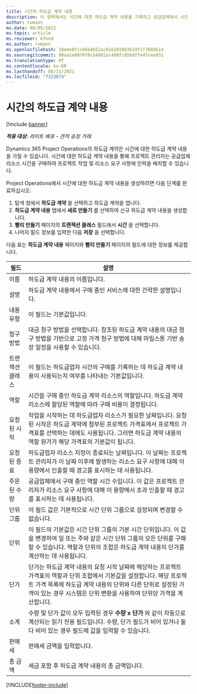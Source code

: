 ```yaml
---
title: 시간의 하도급 계약 내용
description: 이 항목에서는 시간에 대한 하도급 계약 내용을 기록하고 공급업체에서 시간 구매를 기록하는 방법을 설명합니다.
author: rumant
ms.date: 08/05/2021
ms.topic: article
ms.reviewer: kfend
ms.author: rumant
ms.openlocfilehash: 10ebe0fcc86b4652ac01e28108361df1f768b61d
ms.sourcegitcommit: 80aa1e8070f0cb4992ac408fc05bdffe47cee931
ms.translationtype: HT
ms.contentlocale: ko-KR
ms.lasthandoff: 08/13/2021
ms.locfileid: "7323874"
---
```

# <a name="subcontract-lines-for-time"></a>시간의 하도급 계약 내용

[!include [banner](../../includes/dataverse-preview.md)]

_**적용 대상:** 라이트 배포 - 견적 송장 거래_

Dynamics 365 Project Operations의 하도급 계약은 시간에 대한 하도급 계약 내용을 가질 수 있습니다. 시간에 대한 하도급 계약 내용을 통해 프로젝트 관리자는 공급업체 리소스 시간을 구매하여 프로젝트 작업 및 리소스 요구 사항에 인력을 배치할 수 있습니다.

Project Operations에서 시간에 대한 하도급 계약 내용을 생성하려면 다음 단계를 완료하십시오.

1. 탐색 창에서 **하도급 계약** 을 선택하고 하도급 계약을 엽니다.
2. **하도급 계약 내용** 탭에서 **새로 만들기** 를 선택하여 신규 하도급 계약 내용을 생성합니다.
3. **빨리 만들기** 페이지의 **트랜잭션 클래스** 필드에서 **시간** 을 선택합니다.
4. 나머지 필드 정보를 입력한 다음 **저장** 을 선택합니다.

  다음 표는 **하도급 계약 내용** 페이지와 **빨리 만들기** 페이지의 필드에 대한 정보를 제공합니다.

| **필드** | **설명** |
| --- | --- |
| 이름 | 하도급 계약 내용의 이름입니다. |
| 설명 | 하도급 계약 내용에서 구매 중인 서비스에 대한 간략한 설명입니다. | 
| 내용 유형 | 이 필드는 기본값입니다.  |
| 청구 방법 | 대금 청구 방법을 선택합니다. 참조된 하도급 계약 내용의 대금 청구 방법을 기반으로 고정 가격 청구 방법에 대해 마일스톤 기반 송장 일정을 사용할 수 있습니다. |
| 트랜잭션 클래스 | 이 필드는 하도급업자 시간의 구매를 기록하는 데 하도급 계약 내용이 사용되는지 여부를 나타내는 기본값입니다. |
| 역할 | 시간을 구매 중인 하도급 계약 리소스의 역할입니다. 하도급 계약 리소스에 할당된 역할에 따라 구매 비용이 결정됩니다. |
| 요청된 시작 | 작업을 시작하는 데 하도급업자 리소스가 필요한 날짜입니다. 요청된 시작은 하도급 계약에 첨부된 프로젝트 가격표에서 프로젝트 가격표를 선택하는 데에도 사용됩니다. 그러면 하도급 계약 내용의 역할 원가가 해당 가격표의 기본값이 됩니다. |
| 요청된 종료 | 하도급업자 리소스 지정이 종료되는 날짜입니다. 이 날짜는 프로젝트 관리자가 이 날짜 이후에 발생하는 리소스 요구 사항에 대해 이 용량에서 인출할 때 경고를 표시하는 데 사용됩니다. |
| 주문된 수량 | 공급업체에서 구매 중인 역할 시간 수입니다. 이 값은 프로젝트 관리자가 리소스 요구 사항에 대해 이 용량에서 초과 인출할 때 경고를 표시하는 데 사용됩니다. |
| 단위 그룹 | 이 필드 값은 기본적으로 시간 단위 그룹으로 설정되며 변경할 수 없습니다.  |
| 단위 | 이 필드의 기본값은 시간 단위 그룹의 기본 시간 단위입니다. 이 값을 변경하여 일 또는 주와 같은 시간 단위 그룹의 모든 단위를 구매할 수 있습니다. 역할과 단위의 조합은 하도급 계약 내용의 단가를 계산하는 데 사용됩니다. |
| 단가 | 단가는 하도급 계약 내용의 요청 시작 날짜에 해당하는 프로젝트 가격표의 역할과 단위 조합에서 기본값을 설정합니다. 해당 프로젝트 가격 목록에 하도급 계약 내용의 단위와 다른 단위로 설정된 가격이 있는 경우 시스템은 단위 변환을 사용하여 단위당 가격을 계산합니다. |
| 소계 | 수량 및 단가 값이 모두 입력된 경우 **수량 x 단가** 와 같이 자동으로 계산되는 읽기 전용 필드입니다. 수량, 단가 필드가 비어 있거나 둘 다 비어 있는 경우 필드에 값을 입력할 수 있습니다. |
| 판매세 |  판매세 금액을 입력합니다. |
| 총 금액 | 세금 포함 후 하도급 계약 내용의 총 금액입니다. |


[!INCLUDE[footer-include](../../includes/footer-banner.md)]
